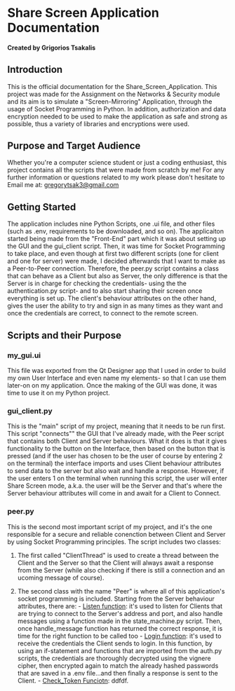 # Share Screen Application Documentation
#### Created by Grigorios Tsakalis

## Introduction
This is the official documentation for the Share_Screen_Application.
This project was made for the Assignment on the Networks & Security module and its aim is to simulate a "Screen-Mirroring" Application, through the usage of Socket Programming in Python. In addition, authorization and data encryption needed to be used to make the application as safe and strong as possible, thus a variety of libraries and encryptions were used.

## Purpose and Target Audience
Whether you're a computer science student or just a coding enthusiast, this project contains all the scripts that were made from scratch by me! For any further information or questions related to my work please don't hesitate to 
Email me at: gregorytsak3@gmail.com 

## Getting Started
The application includes nine Python Scripts, one .ui file, and other files (such as .env, requirements to be downloaded, and so on). The applicaiton started being made from the "Front-End" part which it was about setting up the GUI and the gui_client script. Then, it was time for Socket Programming to take place, and even though at first two different scripts (one for client and one for server) were made, I decided afterwards that I want to make as a Peer-to-Peer connection.
Therefore, the peer.py script contains a class that can behave as a Client but also as Server, the only difference is that the Server is in charge for checking the credentials- using the the authentication.py script- and to also start sharing their screen once everything is set up. The client's behaviour attributes on the other hand, gives the user the ability to try and sign in as many times as they want and once the credentials are correct, to connect to the remote screen.

## Scripts and their Purpose
### my_gui.ui
This file was exported from the Qt Designer app that I used in order to build my own User Interface and even name my elements- so that I can use them later-on on my application. Once the making of the GUI was done, it was time to use it on my Python project.

### gui_client.py
This is the "main" script of my project, meaning that it needs to be run first. This script "connects"" the GUI that I've already made, with the Peer script that contains both Client and Server behaviours. What it does is that it gives functionality to the button on the Interface, then based on the button that is pressed (and if the user has chosen to be the user of course by entering 2 on the terminal) the interface imports and uses Client behaviour attributes to send data to the server but also wait and handle a response.
However, if the user enters 1 on the terminal when running this script, the user will enter Share Screen mode, a.k.a. the user will be the Server and that's where the Server behaviour attributes will come in and await for a Client to Connect.

### peer.py
This is the second most important script of my project, and it's the one responsible for a secure and reliable conenction between Client and Server by using Socket Programming principles. The script includes two classes:
1) The first called "ClientThread" is used to create a thread between the Client and the Server so that the Client will always await a response from the Server (while also checking if there is still a connection and an ucoming message of course).

2) The second class with the name "Peer" is where all of this application's socket programming is included. Starting from the Server behaviour attributes, there are:
        - <u>Listen function</u>: it's used to listen for Clients that are trying to connect to the Server's address and port, and also handle messages using a function made in the state_machine.py script. Then, once handle_message function has returned the correct response, it is time for the right function to be called too
        - <u>Login function</u>: it's used to receive the credentials the Client sends to login. In this function, by using an if-statement and functions that are imported from the auth.py scripts, the credentials are thoroughly decrypted using the vignere cipher, then encrypted again to match the already hashed passwords that are saved in a .env file...and then finally a response is sent to the Client.
        - <u>Check_Token Funciotn</u>: ddfdf.
